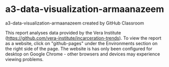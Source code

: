 # a3-data-visualization-armaanazeem
a3-data-visualization-armaanazeem created by GitHub Classroom

This report analyses data provided by the Vera Institute (https://github.com/vera-institute/incarceration-trends). To view the report as a website, click
on "github-pages" under the Environments section on the right side of the page. The website is has only been configured for desktop on Google Chrome - other
browsers and devices may experience viewing problems.
